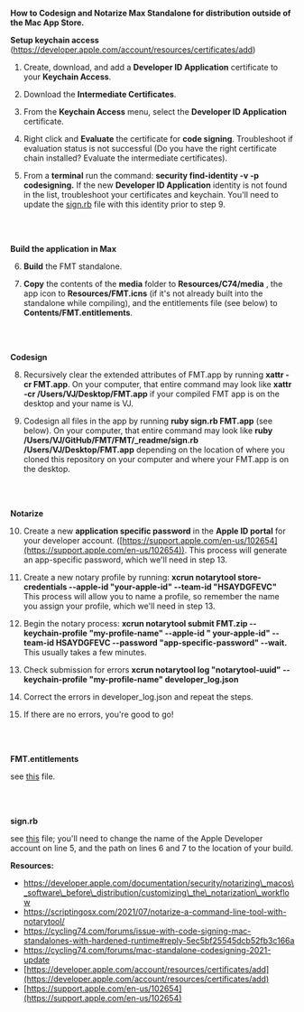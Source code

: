 **How to Codesign and Notarize Max Standalone for distribution outside of the Mac App Store.**

**Setup keychain access** (https://developer.apple.com/account/resources/certificates/add)

1. Create, download, and add a **Developer ID Application** certificate to your **Keychain Access**.

2. Download the **Intermediate Certificates**.

3. From the **Keychain Access** menu, select the **Developer ID Application** certificate.

4. Right click and **Evaluate** the certificate for **code signing**. Troubleshoot if evaluation status is not successful (Do you have the right certificate chain installed? Evaluate the intermediate certificates).

5. From a **terminal** run the command: **security find-identity -v -p codesigning.** If the new **Developer ID Application** identity is not found in the list, troubleshoot your certificates and keychain. You'll need to update the [sign.rb](https://github.com/vjmanzo/FMT/blob/master/FMT/_readme/sign.rb) file with this identity prior to step 9.

<br><br>

**Build the application in Max**

6. **Build** the FMT standalone.

7. **Copy** the contents of the **media** folder to **Resources/C74/media** , the app icon to **Resources/FMT.icns** (if it's not already built into the standalone while compiling), and the entitlements file (see below) to **Contents/FMT.entitlements**.

<br><br>

**Codesign**

8. Recursively clear the extended attributes of FMT.app by running **xattr -cr FMT.app**. On your computer, that entire command may look like **xattr -cr /Users/VJ/Desktop/FMT.app** if your compiled FMT app is on the desktop and your name is VJ.

9. Codesign all files in the app by running **ruby sign.rb FMT.app** (see below). On your computer, that entire command may look like **ruby /Users/VJ/GitHub/FMT/FMT/_readme/sign.rb /Users/VJ/Desktop/FMT.app** depending on the location of where you cloned this repository on your computer and where your FMT.app is on the desktop. 

<br><br>

**Notarize**

10. Create a new **application specific password** in the **Apple ID portal** for your developer account. ([https://support.apple.com/en-us/102654](https://support.apple.com/en-us/102654)). This process will generate an app-specific password, which we'll need in step 13. 

11. Create a new notary profile by running: **xcrun notarytool store-credentials --apple-id "your-apple-id" --team-id "HSAYDGFEVC"** This process will allow you to name a profile, so remember the name you assign your profile, which we'll need in step 13.

12. Begin the notary process: **xcrun notarytool submit FMT.zip --keychain-profile "my-profile-name" --apple-id " your-apple-id" --team-id HSAYDGFEVC --password "app-specific-password" --wait.** This usually takes a few minutes.

13. Check submission for errors **xcrun notarytool log "notarytool-uuid" --keychain-profile "my-profile-name" developer\_log.json**

14. Correct the errors in developer\_log.json and repeat the steps.

15. If there are no errors, you're good to go!

<br><br>

**FMT.entitlements**

see [this](https://github.com/vjmanzo/FMT/blob/master/FMT/_readme/FMT.entitlements) file.

<br><br>

**sign.rb**

see [this](https://github.com/vjmanzo/FMT/blob/master/FMT/_readme/sign.rb) file; you'll need to change the name of the Apple Developer account on line 5, and the path on lines 6 and 7 to the location of your build.



**Resources:**

- https://developer.apple.com/documentation/security/notarizing\_macos\_software\_before\_distribution/customizing\_the\_notarization\_workflow
- https://scriptingosx.com/2021/07/notarize-a-command-line-tool-with-notarytool/
- https://cycling74.com/forums/issue-with-code-signing-mac-standalones-with-hardened-runtime#reply-5ec5bf25545dcb52fb3c166a
- https://cycling74.com/forums/mac-standalone-codesigning-2021-update
- [https://developer.apple.com/account/resources/certificates/add](https://developer.apple.com/account/resources/certificates/add)
- [https://support.apple.com/en-us/102654](https://support.apple.com/en-us/102654)

